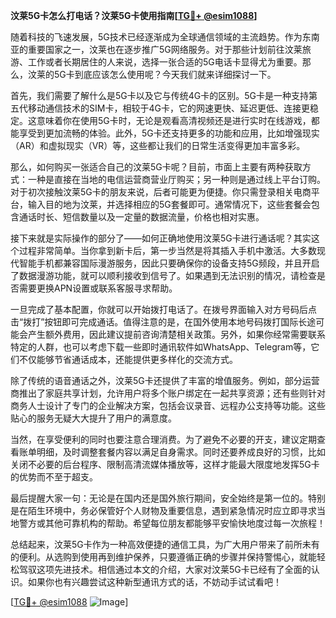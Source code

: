 **汶莱5G卡怎么打电话？汶莱5G卡使用指南[[TG💪+ @esim1088](https://t.me/s/esim1088)]**

随着科技的飞速发展，5G技术已经逐渐成为全球通信领域的主流趋势。作为东南亚的重要国家之一，汶莱也在逐步推广5G网络服务。对于那些计划前往汶莱旅游、工作或者长期居住的人来说，选择一张合适的5G电话卡显得尤为重要。那么，汶莱的5G卡到底应该怎么使用呢？今天我们就来详细探讨一下。

首先，我们需要了解什么是5G卡以及它与传统4G卡的区别。5G卡是一种支持第五代移动通信技术的SIM卡，相较于4G卡，它的网速更快、延迟更低、连接更稳定。这意味着你在使用5G卡时，无论是观看高清视频还是进行实时在线游戏，都能享受到更加流畅的体验。此外，5G卡还支持更多的功能和应用，比如增强现实（AR）和虚拟现实（VR）等，这些都让我们的日常生活变得更加丰富多彩。

那么，如何购买一张适合自己的汶莱5G卡呢？目前，市面上主要有两种获取方式：一种是直接在当地的电信运营商营业厅购买；另一种则是通过线上平台订购。对于初次接触汶莱5G卡的朋友来说，后者可能更为便捷。你只需登录相关电商平台，输入目的地为汶莱，并选择相应的5G套餐即可。通常情况下，这些套餐会包含通话时长、短信数量以及一定量的数据流量，价格也相对实惠。

接下来就是实际操作的部分了——如何正确地使用汶莱5G卡进行通话呢？其实这个过程非常简单。当你拿到新卡后，第一步当然是将其插入手机中激活。大多数现代智能手机都兼容国际漫游服务，因此只要确保你的设备支持5G频段，并且开启了数据漫游功能，就可以顺利接收到信号了。如果遇到无法识别的情况，请检查是否需要更换APN设置或联系客服寻求帮助。

一旦完成了基本配置，你就可以开始拨打电话了。在拨号界面输入对方号码后点击“拨打”按钮即可完成通话。值得注意的是，在国外使用本地号码拨打国际长途可能会产生额外费用，因此建议提前咨询清楚相关政策。另外，如果你经常需要联系特定的人群，也可以考虑下载一些即时通讯软件如WhatsApp、Telegram等，它们不仅能够节省通话成本，还能提供更多样化的交流方式。

除了传统的语音通话之外，汶莱5G卡还提供了丰富的增值服务。例如，部分运营商推出了家庭共享计划，允许用户将多个账户绑定在一起共享资源；还有些则针对商务人士设计了专门的企业解决方案，包括会议录音、远程办公支持等功能。这些贴心的服务无疑大大提升了用户的满意度。

当然，在享受便利的同时也要注意合理消费。为了避免不必要的开支，建议定期查看账单明细，及时调整套餐内容以满足自身需求。同时还要养成良好的习惯，比如关闭不必要的后台程序、限制高清流媒体播放等，这样才能最大限度地发挥5G卡的优势而不至于超支。

最后提醒大家一句：无论是在国内还是国外旅行期间，安全始终是第一位的。特别是在陌生环境中，务必保管好个人财物及重要信息，遇到紧急情况时应立即寻求当地警方或其他可靠机构的帮助。希望每位朋友都能够平安愉快地度过每一次旅程！

总结起来，汶莱5G卡作为一种高效便捷的通信工具，为广大用户带来了前所未有的便利。从选购到使用再到维护保养，只要遵循正确的步骤并保持警惕心，就能轻松驾驭这项先进技术。相信通过本文的介绍，大家对汶莱5G卡已经有了全面的认识。如果你也有兴趣尝试这种新型通讯方式的话，不妨动手试试看吧！

[[TG💪+ @esim1088](https://t.me/s/esim1088) ![Image](https://i.postimg.cc/4NQfJmqS/Snipaste-2025-05-13-00-14-12.png)]